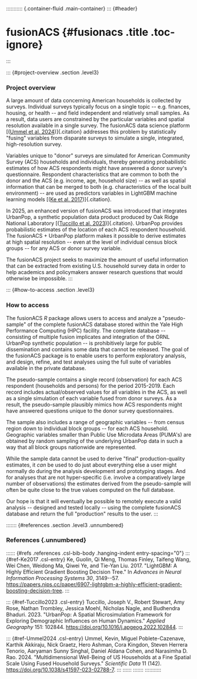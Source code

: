 ::::::::::: {.container-fluid .main-container}
::: {#header}
# fusionACS {#fusionacs .title .toc-ignore}
:::

::: {#project-overview .section .level3}
### Project overview

A large amount of data concerning American households is collected by
surveys. Individual surveys typically focus on a single topic --
e.g. finances, housing, or health -- and field independent and
relatively small samples. As a result, data users are constrained by the
particular variables and spatial resolution available in a single
survey. The fusionACS data science platform [([Ummel et al.
2024](#ref-Ummel2024))]{.citation} addresses this problem by
statistically "fusing" variables from disparate surveys to simulate a
single, integrated, high-resolution survey.

Variables unique to "donor" surveys are simulated for American Community
Survey (ACS) households and individuals, thereby generating
probabilistic estimates of how ACS respondents might have answered a
donor survey's questionnaire. Respondent characteristics that are common
to both the donor and the ACS (e.g. income, age, household size) -- as
well as spatial information that can be merged to both
(e.g. characteristics of the local built environment) -- are used as
predictors variables in LightGBM machine learning models [([Ke et al.
2017](#ref-Ke2017))]{.citation}.

In 2025, an enhanced version of fusionACS was introduced that integrates
UrbanPop, a synthetic population data product produced by Oak Ridge
National Laboratory [([Tuccillo et al.
2023](#ref-Tuccillo2023))]{.citation}. UrbanPop provides probabilistic
estimates of the location of each ACS respondent household. The
fusionACS + UrbanPop platform makes it possible to derive estimates at
high spatial resolution -- even at the level of individual census block
groups -- for any ACS or donor survey variable.

The fusionACS project seeks to maximize the amount of useful information
that can be extracted from existing U.S. household survey data in order
to help academics and policymakers answer research questions that would
otherwise be impossible.
:::

::: {#how-to-access .section .level3}
### How to access

The fusionACS *R* package allows users to access and analyze a
"pseudo-sample" of the complete fusionACS database stored within the
Yale High Performance Computing (HPC) facility. The complete database --
consisting of multiple fusion implicates and integration of the ORNL
UrbanPop synthetic population -- is prohibitively large for public
dissemination and contains some data that cannot be released. The goal
of the fusionACS package is to enable users to perform exploratory
analysis, and design, refine, and test analyses using the full suite of
variables available in the private database.

The pseudo-sample contains a single record (observation) for each ACS
respondent (households and persons) for the period 2015-2019. Each
record includes actual/observed values for all variables in the ACS, as
well as a single simulation of each variable fused from donor surveys.
As a result, the pseudo-sample plausibly mimics how ACS respondents
might have answered questions unique to the donor survey questionnaires.

The sample also includes a range of geographic variables -- from census
region down to individual block groups -- for each ACS household.
Geographic variables smaller than Public Use Microdata Areas (PUMA's)
are obtained by random sampling of the underlying UrbanPop data in such
a way that all block groups nationwide are represented.

While the sample data cannot be used to derive "final"
production-quality estimates, it *can* be used to do just about
everything else a user might normally do during the analysis development
and prototyping stages. And for analyses that are not hyper-specific
(i.e. involve a comparatively large number of observations) the
estimates derived from the pseudo-sample will often be quite close to
the true values computed on the full database.

Our hope is that it will eventually be possible to remotely execute a
valid analysis -- designed and tested locally -- using the complete
fusionACS database and return the full "production" results to the user.
:::

::::::: {#references .section .level3 .unnumbered}
### References {.unnumbered}

:::::: {#refs .references .csl-bib-body .hanging-indent entry-spacing="0"}
::: {#ref-Ke2017 .csl-entry}
Ke, Guolin, Qi Meng, Thomas Finley, Taifeng Wang, Wei Chen, Weidong Ma,
Qiwei Ye, and Tie-Yan Liu. 2017. "LightGBM: A Highly Efficient Gradient
Boosting Decision Tree." In *Advances in Neural Information Processing
Systems 30*, 3149--57.
<https://papers.nips.cc/paper/6907-lightgbm-a-highly-efficient-gradient-boosting-decision-tree>.
:::

::: {#ref-Tuccillo2023 .csl-entry}
Tuccillo, Joseph V., Robert Stewart, Amy Rose, Nathan Trombley, Jessica
Moehl, Nicholas Nagle, and Budhendra Bhaduri. 2023. "UrbanPop: A Spatial
Microsimulation Framework for Exploring Demographic Influences on Human
Dynamics." *Applied Geography* 151: 102844.
<https://doi.org/10.1016/j.apgeog.2022.102844>.
:::

::: {#ref-Ummel2024 .csl-entry}
Ummel, Kevin, Miguel Poblete-Cazenave, Karthik Akkiraju, Nick Graetz,
Hero Ashman, Cora Kingdon, Steven Herrera Tenorio, Aaryaman Sunny
Singhal, Daniel Aldana Cohen, and Narasimha D. Rao. 2024.
"Multidimensional Well-Being of US Households at a Fine Spatial Scale
Using Fused Household Surveys." *Scientific Data* 11 (142).
<https://doi.org/10.1038/s41597-023-02788-7>.
:::
::::::
:::::::
:::::::::::
